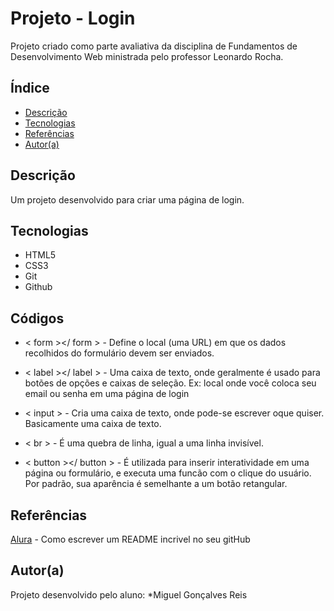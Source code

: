# Projeto - Login
 
Projeto criado como parte avaliativa da disciplina de Fundamentos de Desenvolvimento Web ministrada pelo professor Leonardo Rocha.
 
## Índice
* [Descrição](#descrição)
* [Tecnologias](#tecnologias)
* [Referências](#referências)
* [Autor(a)](#autora)
 
## Descrição
 
Um projeto desenvolvido para criar uma página de login.
 
 
## Tecnologias
 
* HTML5
* CSS3
* Git
* Github
 
## Códigos
 
* < form ></ form > - Define o local (uma URL) em que os dados recolhidos do formulário devem ser enviados.
 
* < label ></ label > - Uma caixa de texto, onde geralmente é usado para botões de opções e caixas de seleção. Ex: local onde você coloca seu email ou senha em uma página de login
 
* < input > - Cria uma caixa de texto, onde pode-se escrever oque quiser. Basicamente uma caixa de texto.
 
* < br > - É uma quebra de linha, igual a uma linha invisível.
 
* < button ></ button > - É utilizada para inserir interatividade em uma página ou formulário, e executa uma funcão com o clique do usuário. Por padrão, sua aparência é semelhante a um botão retangular.
 
## Referências
 
[Alura](https://www.alura.com.br/artigos/escrever-bom-readme) - Como escrever um README incrivel no seu gitHub
 
## Autor(a)
 
Projeto desenvolvido pelo aluno:
 *Miguel Gonçalves Reis